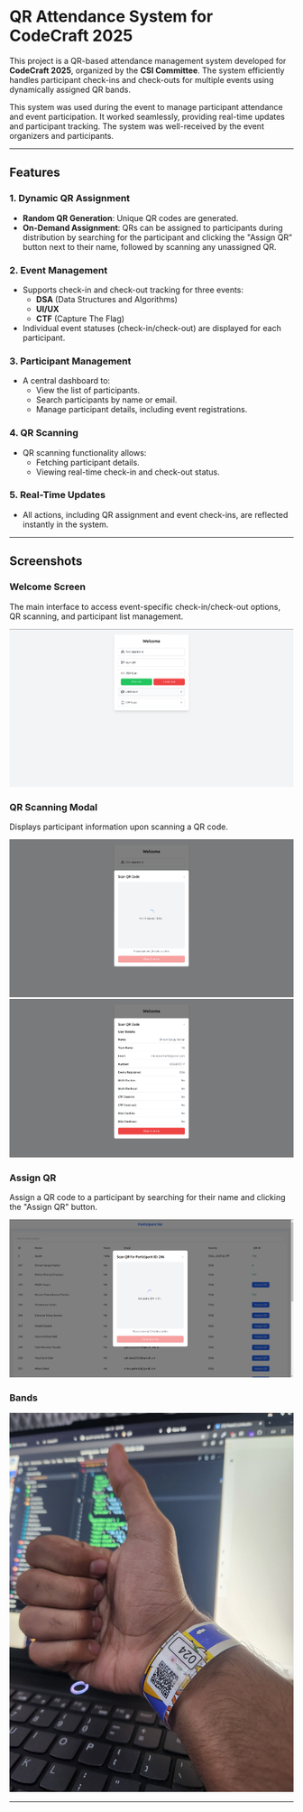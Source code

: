 # QR Attendance System for CodeCraft 2025

This project is a QR-based attendance management system developed for **CodeCraft 2025**, organized by the **CSI Committee**. The system efficiently handles participant check-ins and check-outs for multiple events using dynamically assigned QR bands.

This system was used during the event to manage participant attendance and event participation.
It worked seamlessly, providing real-time updates and participant tracking. The system was well-received by the event organizers and participants.

---

## Features

### 1. Dynamic QR Assignment
- **Random QR Generation**: Unique QR codes are generated.
- **On-Demand Assignment**: QRs can be assigned to participants during distribution by searching for the participant and clicking the "Assign QR" button next to their name, followed by scanning any unassigned QR.

### 2. Event Management
- Supports check-in and check-out tracking for three events:
  - **DSA** (Data Structures and Algorithms)
  - **UI/UX**
  - **CTF** (Capture The Flag)
- Individual event statuses (check-in/check-out) are displayed for each participant.

### 3. Participant Management
- A central dashboard to:
  - View the list of participants.
  - Search participants by name or email.
  - Manage participant details, including event registrations.

### 4. QR Scanning
- QR scanning functionality allows:
  - Fetching participant details.
  - Viewing real-time check-in and check-out status.

### 5. Real-Time Updates
- All actions, including QR assignment and event check-ins, are reflected instantly in the system.

---

## Screenshots

### Welcome Screen
The main interface to access event-specific check-in/check-out options, QR scanning, and participant list management.

![Welcome Screen](./Resources/welcome.png)

### QR Scanning Modal
Displays participant information upon scanning a QR code.

![QR Scanning Modal](./Resources/scan.png)
![QR Scanning Modal](./Resources/details.png)

### Assign QR
Assign a QR code to a participant by searching for their name and clicking the "Assign QR" button.

![Assign QR](./Resources/assigningQR.png)

### Bands

![Bands](./Resources/band.jpeg)

---

